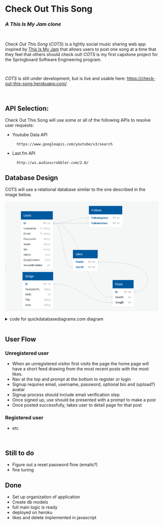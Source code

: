 # Check Out This Song
### *A This Is My Jam clone*
<br>

*Check Out This Song* (*COTS*) is a lightly social music sharing web app inspired by [This Is My Jam](https://www.thisismyjam.com/) that allows users to post one song at a time that they feel that others should check out! *COTS* is my first capstone project for the Springboard Software Engineering program.

<br>

*COTS* is still under development, but is live and usable here: https://check-out-this-song.herokuapp.com/

<br>

## API Selection:
Check Out This Song will use some or all of the following APIs to resolve user requests:

* Youtube Data API

        https://www.googleapis.com/youtube/v3/search

* Last.fm API

        http://ws.audioscrobbler.com/2.0/

## Database Design
COTS will use a relational database similar to the one described in the image below.

![COTS database diagram](resources/COTS_database_diagram.png)

<details>
<summary>code for quickdatabasediagrams.com diagram</summary>

    Users
    -
    ID PK int
    Username string UNIQUE
    Email string UNIQUE
    Password string
    Avatar string
    Bio string
    Admin boolean
    EmailConfirm bool
    AccountEnabled bool

    Posts
    -
    ID PK int
    UserID int FK >- Users.ID
    SongID int FK >- Songs.ID

    Songs
    -
    ID PK int
    YoutubeURL string
    DbID int
    Title string
    Artist string

    Likes
    -
    PostID int PK FK >- Posts.ID
    UserID inf PK FK >- Users.ID

    Follows
    -
    FollowingUser int PK FK >- Users.ID
    FollowedUser int PK FK >- Users.ID
</details>
 
<br>

## User Flow

### Unregistered user

* When an unregistered visitor first visits the page the home page will have a short feed drawing from the most recent posts with the most likes.
* Nav at the top and prompt at the bottom to register or login
* Signup requires email, username, password, optional bio and (upload?) avatar
* Signup process should include email verification step
* Once signed up, use should be presented with a prompt to make a post
* Once posted successfully, takes user to detail page for that post

### Registered user

* etc

<br>

## Still to do

* Figure out a reset password flow (emails?)
* fine tuning


## Done

* Set up organization of application
* Create db models
* full main logic is ready
* deployed on heroku
* likes and delete implemented in javascript